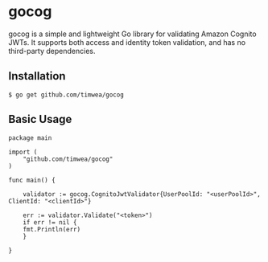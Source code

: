 # gocog
gocog is a simple and lightweight Go library for validating Amazon Cognito JWTs. It supports both access and identity token validation, and has no third-party dependencies.

## Installation

```shell
$ go get github.com/timwea/gocog
```

## Basic Usage

```golang
package main

import (
    "github.com/timwea/gocog"
)

func main() {

    validator := gocog.CognitoJwtValidator{UserPoolId: "<userPoolId>", ClientId: "<clientId>"}

    err := validator.Validate("<token>")	
    if err != nil {
	fmt.Println(err)
    }

}
```




